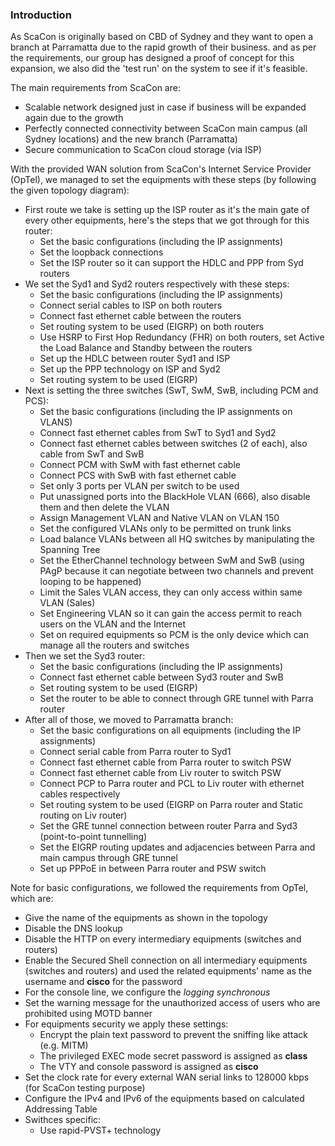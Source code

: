 ### Introduction

As ScaCon is originally based on CBD of Sydney and they want to open a branch at Parramatta due to the rapid growth of their business. and as per the requirements, our group has designed a proof of concept for this expansion, we also did the 'test run' on the system to see if it's feasible.

The main requirements from ScaCon are:
- Scalable network designed just in case if business will be expanded again due to the growth
- Perfectly connected connectivity between ScaCon main campus (all Sydney locations) and the new branch (Parramatta)
- Secure communication to ScaCon cloud storage (via ISP)

With the provided WAN solution from ScaCon's Internet Service Provider (OpTel), we managed to set the equipments with these steps (by following the given topology diagram):
- First route we take is setting up the ISP router as it's the main gate of every other equipments, here's the steps that we got through for this router:
	- Set the basic configurations (including the IP assignments)
	- Set the loopback connections
	- Set the ISP router so it can support the HDLC and PPP from Syd routers
- We set the Syd1 and Syd2 routers respectively with these steps:
	- Set the basic configurations (including the IP assignments)
	- Connect serial cables to ISP on both routers
	- Connect fast ethernet cable between the routers
	- Set routing system to be used (EIGRP) on both routers
	- Use HSRP to First Hop Redundancy (FHR) on both routers, set Active the Load Balance and Standby between the routers
	- Set up the HDLC between router Syd1 and ISP
	- Set up the PPP technology on ISP and Syd2
	- Set routing system to be used (EIGRP)
- Next is setting the three switches (SwT, SwM, SwB, including PCM and PCS):
	- Set the basic configurations (including the IP assignments on VLANS)
	- Connect fast ethernet cables from SwT to Syd1 and Syd2
	- Connect fast ethernet cables between switches (2 of each), also cable from SwT and SwB
	- Connect PCM with SwM with fast ethernet cable
	- Connect PCS with SwB with fast ethernet cable
	- Set only 3 ports per VLAN per switch to be used
	- Put unassigned ports into the BlackHole VLAN (666), also disable them and then delete the VLAN
	- Assign Management VLAN and Native VLAN on VLAN 150
	- Set the configured VLANs only to be permitted on trunk links
	- Load balance VLANs between all HQ switches by manipulating the Spanning Tree
	- Set the EtherChannel technology between SwM and SwB (using PAgP because it can negotiate between two channels and prevent looping to be happened)
	- Limit the Sales VLAN access, they can only access within same VLAN (Sales)
	- Set Engineering VLAN so it can gain the access permit to reach users on the VLAN and the Internet
	- Set on required equipments so PCM is the only device which can manage all the routers and switches
- Then we set the Syd3 router:
	- Set the basic configurations (including the IP assignments)
	- Connect fast ethernet cable between Syd3 router and SwB
	- Set routing system to be used (EIGRP)
	- Set the router to be able to connect through GRE tunnel with Parra router
- After all of those, we moved to Parramatta branch:
	- Set the basic configurations on all equipments (including the IP assignments)
	- Connect serial cable from Parra router to Syd1
	- Connect fast ethernet cable from Parra router to switch PSW
	- Connect fast ethernet cable from Liv router to switch PSW
	- Connect PCP to Parra router and PCL to Liv router with ethernet cables respectively
	- Set routing system to be used (EIGRP on Parra router and Static routing on Liv router)
	- Set the GRE tunnel connection between router Parra and Syd3 (point-to-point tunnelling)
	- Set the EIGRP routing updates and adjacencies between Parra and main campus through GRE tunnel
	- Set up PPPoE in between Parra router and PSW switch

Note for basic configurations, we followed the requirements from OpTel, which are:
- Give the name of the equipments as shown in the topology
- Disable the DNS lookup
- Disable the HTTP on every intermediary equipments (switches and routers)
- Enable the Secured Shell connection on all intermediary equipments (switches and routers) and used the related equipments' name as the username and **cisco** for the password
- For the console line, we configure the *logging synchronous*
- Set the warning message for the unauthorized access of users who are prohibited using MOTD banner
- For equipments security we apply these settings:
	- Encrypt the plain text password to prevent the sniffing like attack (e.g. MITM)
	- The privileged EXEC mode secret password is assigned as **class**
	- The VTY and console password is assigned as **cisco**
- Set the clock rate for every external WAN serial links to 128000 kbps (for ScaCon testing purpose)
- Configure the IPv4 and IPv6 of the equipments based on calculated Addressing Table
- Swithces specific:
	- Use rapid-PVST+ technology
